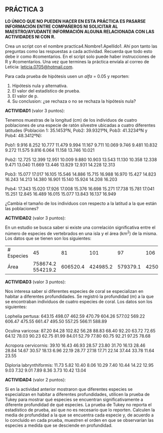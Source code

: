 ## PRÁCTICA 3

**LO ÚNICO QUE NO PUEDEN HACER EN ESTA PRÁCTICA ES PASARSE INFORMACIÓN ENTRE COMPAÑEROS NI SOLICITAR AL MAESTRO/AYUDANTE INFORMACIÓN ALGUNA RELACIONADA CON LAS ACTIVIDADES NI CON R.**

Crea un script con el nombre practica4.Nombre1.Apellido1. Ahí pon tanto las preguntas como las respuestas a cada actividad. Recuerda que todo esto debe ir como #comentarios. En el script solo puede haber instrucciones de R y #comentarios. Una vez que termines la práctica envíala al correo de Leticia: leticia.0705@hotmail.com.

Para cada prueba de hipótesis usen un _alfa_ = 0.05 y reporten:

1. Hipótesis nula y alternativa.
2. El valor del estadístico de prueba.
3. El valor de p.
4. Su conclusion: ¿se rechaza o no se rechaza la hipótesis nula?

**ACTIVIDAD1** (valor 3 puntos):

Tenemos muestras de la longitud (cm) de los individuos de cuatro poblaciones de una especie de ratón silvestre ubicadas a cuatro diferentes latitudes (Población 1: 35.1453ºN, Pob2: 39.9321ºN, Pob3: 41.3234ºN y Pob4: 48.3412ºN):

Pob1: 9.916 8.252 10.777 11.479 9.994 11.167 9.711 10.069 9.746 9.481 10.832 9.272 11.575 9.816 6.064 11.158 13.746 10.021

Pob2: 12.725 12.399 12.951 10.009  9.880 10.903 13.543 11.130 10.358 12.338  9.471 13.040 11.669 13.446 13.829 12.931 14.228 12.313

Pob3: 15.077 17.017 16.105 15.546 14.886 15.715 16.988 16.970 15.427 14.823 16.243 14.213 14.380 16.901 15.140 15.924 14.208 16.203

Pob4: 17.343 15.020 17.926 17.008 15.376 16.698 15.271 17.738 15.781 17.041 15.251 12.845 16.489 16.015 15.077 13.843 16.137 16.949

¿Cambia el tamaño de los individuos con respecto a la latitud a la que están las poblaciones?

**ACTIVIDAD2** (valor 3 puntos):

En un estudio se busca saber si existe una correlación significativa entre el número de especies de vertebrados en una isla y el área (km<sup>2</sup>) de la misma. Los datos que se tienen son los siguientes:

<TABLE>
<TR><TD># Especies</TD><TD>45</TD><TD>81</TD><TD>101</TD><TD>97</TD><TD>106</TD><TD>119</TD><TD>112</TD><TD>108</TD><TD>72</TD><TD>88</TD><TD>108</TD><TD>104</TD><TD>89</TD><TD>98</TD><TD>109</TD></TR>  
<TR><TD>Área</TD><TD>758674.2 554219.2</TD><TD>606520.4</TD><TD>424985.2</TD><TD>579379.1</TD><TD>425023.8</TD><TD>530630.3</TD><TD>631837.0</TD><TD>473345.9</TD><TD>526580.6</TD><TD>613983.9</TD><TD>401345.5</TD><TD>432633.3</TD><TD>309525.6</TD><TD>428207.8</TD></TR>  
</TABLE>

**ACTIVIDAD3** (valor 3 puntos):

Nos interesa saber si diferentes especies de coral se especializan en habitar a diferentes profundidades. Se registró la profundidad (m) a la que se encontraban individuos de cuatro especies de coral. Los datos son los siguientes:

Lophelia pertusa: 643.15 498.07 462.59 470.79 604.26 577.02 569.22 606.47 475.55 661.47 495.50 557.25 566.11 588.89

Oculina varicosa: 87.20  84.28 102.82  56.28  88.83  68.40  92.20  63.72  72.65  64.12  78.03 90.23  62.75  81.99  84.01  52.79  77.80  60.75  92.21  97.25  78.68

Acropora cervicornis: 39.10 16.43 46.93 28.57 23.80 31.70 16.13 28.46 28.84 14.67 30.57 18.13 6.96 22.19 28.77 27.18 17.71 22.14 37.44 33.78 11.64 23.55

Diploria labrynthiformis: 11.73  5.82 10.40  8.06 10.29  7.40 10.44 14.22 12.95  9.03  7.32  9.01  7.89 8.36  3.73 10.42 13.04

**ACTIVIDAD4** (valor 2 puntos):

Si en la actividad anterior mostraron que diferentes especies se especializan en habitar a diferentes profundidades, utilicen la prueba de Tukey para mostrar qué especies se encuentran significativamente a diferente profundidad de qué especies. La prueba de Tukey no reporta el estadístico de prueba, así que no es necesario que lo reporten. Calculen la media de profundidad a la que se encuentra cada especie y, de acuerdo a lo concluido en cada prueba, muestren el orden en que se observarían las especies a medida que se desciende en profundidad.